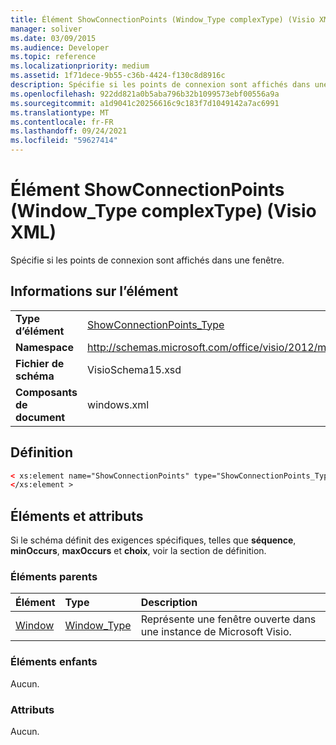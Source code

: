 ```yaml
---
title: Élément ShowConnectionPoints (Window_Type complexType) (Visio XML)
manager: soliver
ms.date: 03/09/2015
ms.audience: Developer
ms.topic: reference
ms.localizationpriority: medium
ms.assetid: 1f71dece-9b55-c36b-4424-f130c8d8916c
description: Spécifie si les points de connexion sont affichés dans une fenêtre.
ms.openlocfilehash: 922dd821a0b5aba796b32b1099573ebf00556a9a
ms.sourcegitcommit: a1d9041c20256616c9c183f7d1049142a7ac6991
ms.translationtype: MT
ms.contentlocale: fr-FR
ms.lasthandoff: 09/24/2021
ms.locfileid: "59627414"
---
```

# <a name="showconnectionpoints-element-window_type-complextype-visio-xml"></a>Élément ShowConnectionPoints (Window_Type complexType) (Visio XML)

Spécifie si les points de connexion sont affichés dans une fenêtre.
  
## <a name="element-information"></a>Informations sur l’élément

|||
|:-----|:-----|
|**Type d’élément** <br/> |[ShowConnectionPoints_Type](showconnectionpoints_type-complextypevisio-xml.md) <br/> |
|**Namespace** <br/> |http://schemas.microsoft.com/office/visio/2012/main  <br/> |
|**Fichier de schéma** <br/> |VisioSchema15.xsd  <br/> |
|**Composants de document** <br/> |windows.xml  <br/> |
   
## <a name="definition"></a>Définition

```XML
< xs:element name="ShowConnectionPoints" type="ShowConnectionPoints_Type" minOccurs="0" maxOccurs="1" >
</xs:element >
```

## <a name="elements-and-attributes"></a>Éléments et attributs

Si le schéma définit des exigences spécifiques, telles que **séquence**, **minOccurs**, **maxOccurs** et **choix**, voir la section de définition. 
  
### <a name="parent-elements"></a>Éléments parents

|**Élément**|**Type**|**Description**|
|:-----|:-----|:-----|
|[Window](window-element-windows_type-complextypevisio-xml.md) <br/> |[Window_Type](window_type-complextypevisio-xml.md) <br/> |Représente une fenêtre ouverte dans une instance de Microsoft Visio.  <br/> |
   
### <a name="child-elements"></a>Éléments enfants

Aucun.
  
### <a name="attributes"></a>Attributs

Aucun.
  

